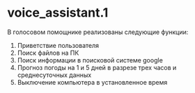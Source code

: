 # voice_assistant.1
В голосовом помощнике реализованы следующие функции:
  1)	Приветствие пользователя
  2)	Поиск файлов на ПК
  3)	Поиск информации в поисковой системе google
  4)	Прогноз погоды на 1 и 5 дней в разрезе трех часов и среднесуточных данных
  5)	Выключение компьютера в установленное время 
